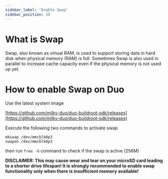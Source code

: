 ```yaml
---
sidebar_label: 'Enable Swap'
sidebar_position: 30
---
```


# What is Swap

Swap, also known as virtual RAM, is used to support storing data in hard disk when physical memory (RAM) is full. Sometimes Swap is also used in parallel to increase cache capacity even if the physical memory is not used up yet.

# How to enable Swap on Duo

Use the latest system image

[https://github.com/milkv-duo/duo-buildroot-sdk/releases](https://github.com/milkv-duo/duo-buildroot-sdk/releases)

Execute the following two commands to activate swap
```
mkswap /dev/mmcblk0p3
swapon /dev/mmcblk0p3
```
then run `free -h` command to check if the swap is active (256M)

**DISCLAIMER: This may cause wear and tear on your microSD card leading to a shorter drive lifespan! It is strongly recommended to enable swap functionality only when there is insufficient memory available!**